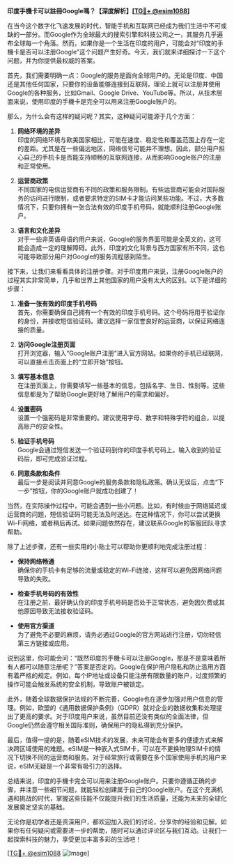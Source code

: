 **印度手機卡可以註冊Google嗎？【深度解析】[[TG💪+ @esim1088](https://t.me/s/esim1088)]**

在当今这个数字化飞速发展的时代，智能手机和互联网已经成为我们生活中不可或缺的一部分。而Google作为全球最大的搜索引擎和科技公司之一，其服务几乎遍布全球每一个角落。然而，如果你是一个生活在印度的用户，可能会对“印度的手機卡是否可以注册Google”这个问题产生好奇。今天，我们就来详细探讨一下这个问题，并为你提供最权威的答案。

首先，我们需要明确一点：Google的服务是面向全球用户的。无论是印度、中国还是其他任何国家，只要你的设备能够连接到互联网，理论上就可以注册并使用Google的各种服务，比如Gmail、Google Drive、YouTube等。所以，从技术层面来说，使用印度的手機卡是完全可以用来注册Google账户的。

那么，为什么会有这样的疑问呢？其实，这种疑问可能源于几个方面：

1. **网络环境的差异**  
   印度的网络环境与欧美国家相比，可能在速度、稳定性和覆盖范围上存在一定的差距。尤其是在一些偏远地区，网络信号可能并不理想。因此，部分用户担心自己的手机卡是否能支持顺畅的互联网连接，从而影响Google账户的注册和正常使用。

2. **运营商政策**  
   不同国家的电信运营商有不同的政策和服务限制。有些运营商可能会对国际服务的访问进行限制，或者要求特定的SIM卡才能访问某些功能。不过，大多数情况下，只要你拥有一张合法有效的印度手机号码，就能顺利注册Google账户。

3. **语言和文化差异**  
   对于一些非英语母语的用户来说，Google的服务界面可能是全英文的，这可能会造成一定的理解障碍。此外，印度的文化背景与西方国家有所不同，这也可能导致部分用户对Google的服务流程感到陌生。

接下来，让我们来看看具体的注册步骤。对于印度用户来说，注册Google账户的过程其实非常简单，几乎和世界上其他国家的用户没有太大的区别。以下是详细的步骤：

1. **准备一张有效的印度手机号码**  
   首先，你需要确保自己拥有一个有效的印度手机号码。这个号码将用于验证你的身份，并接收短信验证码。建议选择一家信誉良好的运营商，以保证网络连接的质量。

2. **访问Google注册页面**  
   打开浏览器，输入“Google账户注册”进入官方网站。如果你的手机已经联网，可以直接点击页面上的“立即开始”按钮。

3. **填写基本信息**  
   在注册页面上，你需要填写一些基本的信息，包括名字、生日、性别等。这些信息都是为了帮助Google更好地了解用户的需求和偏好。

4. **设置密码**  
   设置一个强密码是非常重要的。建议使用字母、数字和特殊字符的组合，以提高账户的安全性。

5. **验证手机号码**  
   Google会通过短信发送一个验证码到你的印度手机号码上。输入收到的验证码后，即可完成验证过程。

6. **同意条款和条件**  
   最后一步是阅读并同意Google的服务条款和隐私政策。确认无误后，点击“下一步”按钮，你的Google账户就成功创建了！

当然，在实际操作过程中，可能会遇到一些小问题。比如，有时候由于网络延迟或运营商的问题，短信验证码可能无法及时送达。在这种情况下，你可以尝试更换Wi-Fi网络，或者稍后再试。如果问题依然存在，建议联系Google的客服团队寻求帮助。

除了上述步骤，还有一些实用的小贴士可以帮助你更顺利地完成注册过程：

- **保持网络畅通**  
  确保你的手机卡有足够的流量或稳定的Wi-Fi连接，这样可以避免因网络问题导致的失败。

- **检查手机号码的有效性**  
  在注册之前，最好确认你的印度手机号码是否处于正常状态，避免因欠费或其他原因导致无法接收验证码。

- **使用官方渠道**  
  为了避免不必要的麻烦，请务必通过Google的官方网站进行注册，切勿轻信第三方链接或应用。

说到这里，你可能会问：“既然印度的手機卡可以注册Google，那是不是意味着所有人都可以随意注册呢？”答案是否定的。Google在保护用户隐私和防止滥用方面有着严格的规定。例如，每个IP地址或设备只能注册有限数量的账户，过度频繁的操作可能会触发系统的安全机制，导致账户被锁定。

此外，随着全球数据保护法规的不断完善，Google也在逐步加强对用户信息的管理。例如，欧盟的《通用数据保护条例》（GDPR）就对企业的数据收集和处理提出了更高的要求。对于印度用户来说，虽然目前还没有类似的全面法律，但Google仍然会遵守相关国际准则，确保用户的隐私得到充分保护。

最后，值得一提的是，随着eSIM技术的发展，未来可能会有更多的便捷方式来解决跨区域使用的难题。eSIM是一种嵌入式SIM卡，可以在不更换物理SIM卡的情况下切换不同的运营商和服务。对于经常旅行或需要在多个国家使用手机的用户来说，eSIM无疑是一个非常有吸引力的选择。

总结来说，印度的手機卡完全可以用来注册Google账户。只要你遵循正确的步骤，并注意一些细节问题，就能轻松创建属于自己的Google账户。在这个充满机遇和挑战的时代，掌握这些技能不仅能提升我们的生活质量，还能为未来的全球化发展奠定坚实的基础。

无论你是初学者还是资深用户，都欢迎加入我们的讨论，分享你的经验和见解。如果你有任何疑问或需要进一步的帮助，随时可以通过评论区与我们互动。让我们一起探索科技的魅力，享受更加丰富多彩的生活吧！

[[TG💪+ @esim1088](https://t.me/s/esim1088) ![Image](https://i.postimg.cc/4NQfJmqS/Snipaste-2025-05-13-00-14-12.png)]